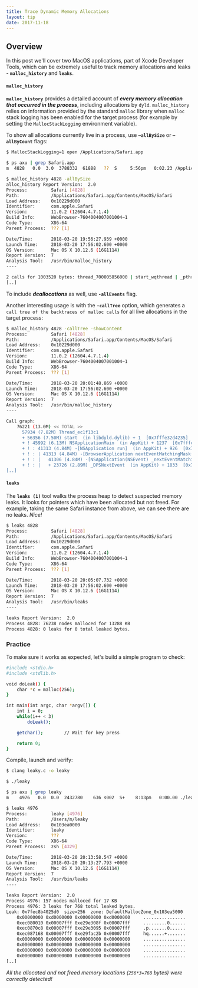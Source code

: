 ```yaml
---
title: Trace Dynamic Memory Allocations
layout: tip
date: 2017-11-18
---
```


## Overview

In this post we'll cover two MacOS applications, part of Xcode Developer Tools, which can be extremely useful to track memory allocations and leaks - **```malloc_history```** and **```leaks```**. 

#### ```malloc_history```

**```malloc_history```** provides a detailed account of __*every memory allocation that occurred in the process*__, including allocations by ```dyld```.  ```malloc_history``` relies on information provided by the standard ```malloc``` library when ```malloc``` stack logging has been enabled for the target process (for example  by setting the ```MallocStackLogging``` environment variable).


To show all allocations currently live in a process, use **```–allBySize```** or **```–allByCount```** flags:

```bash
$ MallocStackLogging=1 open /Applications/Safari.app

$ ps axu | grep Safari.app
m  4828   0.0  3.0  3788332  61888   ??  S     5:56pm   0:02.23 /Applications/Safari.app/Contents/MacOS/Safari    

$ malloc_history 4828 -allBySize
alloc_history Report Version:  2.0
Process:         Safari [4828]
Path:            /Applications/Safari.app/Contents/MacOS/Safari
Load Address:    0x10229d000
Identifier:      com.apple.Safari
Version:         11.0.2 (12604.4.7.1.4)
Build Info:      WebBrowser-7604004007001004~1
Code Type:       X86-64
Parent Process:  ??? [1]

Date/Time:       2018-03-20 19:56:27.939 +0000
Launch Time:     2018-03-20 17:56:02.600 +0000
OS Version:      Mac OS X 10.12.6 (16G1114)
Report Version:  7
Analysis Tool:   /usr/bin/malloc_history
----

2 calls for 1003520 bytes: thread_700005856000 | start_wqthread | _pthread_wqthread | _dispatch_worker_thread3 | _dispatch_root_queue_drain | _dispatch_queue_override_invoke | _dispatch_queue_invoke | _dispatch_queue_serial_drain | _dispatch_client_callout | _dispatch_call_block_and_release | __63-[ClosedTabOrWindowStateManager performDelayedLaunchOperations]_block_invoke | -[ClosedTabOrWindowStateManager _loadRecentlyClosedTabsOrWindowsFromDisk] | -[BrowserTabPersistentState initWithDictionaryRepresentation:encryptionProvider:] | -[KeychainEncryptionProvider decryptData:] | +[NSMutableData(NSMutableData) dataWithLength:] | -[NSConcreteMutableData initWithLength:]
[..]
```

To include _**deallocations**_ as well, use  **```-allEvents```** flag. 

Another interesting usage is with the **```-callTree```** option, which generates a ```call tree of the backtraces of malloc calls``` for all live allocations in the target process:

```bash
$ malloc_history 4828 -callTree -showContent
Process:         Safari [4828]
Path:            /Applications/Safari.app/Contents/MacOS/Safari
Load Address:    0x10229d000
Identifier:      com.apple.Safari
Version:         11.0.2 (12604.4.7.1.4)
Build Info:      WebBrowser-7604004007001004~1
Code Type:       X86-64
Parent Process:  ??? [1]

Date/Time:       2018-03-20 20:01:48.869 +0000
Launch Time:     2018-03-20 17:56:02.600 +0000
OS Version:      Mac OS X 10.12.6 (16G1114)
Report Version:  7
Analysis Tool:   /usr/bin/malloc_history
----

Call graph:
    76221 (13.0M) << TOTAL >>
      57934 (7.82M) Thread_ec1f13c1
      + 56356 (7.50M) start  (in libdyld.dylib) + 1  [0x7fffe32d4235]
      + ! 45992 (6.13M) NSApplicationMain  (in AppKit) + 1237  [0x7fffcb604e0e]
      + ! : 41313 (4.84M) -[NSApplication run]  (in AppKit) + 926  [0x7fffcb63a3db]
      + ! : | 41313 (4.84M) -[BrowserApplication nextEventMatchingMask:untilDate:inMode:dequeue:]  (in Safari) + 252  [0x10235c686]
      + ! : |   41306 (4.84M) -[NSApplication(NSEvent) _nextEventMatchingEventMask:untilDate:inMode:dequeue:]  (in AppKit) + 2796  [0x7fffcbdc17ee]
      + ! : |   + 23726 (2.89M) _DPSNextEvent  (in AppKit) + 1833  [0x7fffcb645d1d]
[..]
```

#### ```leaks```

The **```leaks (1)```** tool walks the process heap to detect suspected memory leaks. It looks for pointers which have been allocated but not freed. For example, taking the same Safari instance from above, we can see there are no leaks. _Nice!_

```bash
$ leaks 4828
Process:         Safari [4828]
Path:            /Applications/Safari.app/Contents/MacOS/Safari
Load Address:    0x10229d000
Identifier:      com.apple.Safari
Version:         11.0.2 (12604.4.7.1.4)
Build Info:      WebBrowser-7604004007001004~1
Code Type:       X86-64
Parent Process:  ??? [1]

Date/Time:       2018-03-20 20:05:07.732 +0000
Launch Time:     2018-03-20 17:56:02.600 +0000
OS Version:      Mac OS X 10.12.6 (16G1114)
Report Version:  7
Analysis Tool:   /usr/bin/leaks
----

leaks Report Version:  2.0
Process 4828: 76238 nodes malloced for 13288 KB
Process 4828: 0 leaks for 0 total leaked bytes.
```

### Practice 

To make sure it works as expected, let's build a simple program to check:

```bash
#include <stdio.h>
#include <stdlib.h>

void doLeak() {
    char *c = malloc(256);
}

int main(int argc, char *argv[]) {
    int i = 0;
    while(i++ < 3)
        doLeak();

    getchar();        // Wait for key press

    return 0;
}
```

Compile, launch and verify:

```bash
$ clang leaky.c -o leaky

$ ./leaky

$ ps axu | grep leaky
m    4976   0.0  0.0  2432780    636 s002  S+    8:13pm   0:00.00 ./leaky

$ leaks 4976
Process:         leaky [4976]
Path:            /Users/m/leaky
Load Address:    0x103ea0000
Identifier:      leaky
Version:         ???
Code Type:       X86-64
Parent Process:  zsh [4329]

Date/Time:       2018-03-20 20:13:58.547 +0000
Launch Time:     2018-03-20 20:13:27.793 +0000
OS Version:      Mac OS X 10.12.6 (16G1114)
Report Version:  7
Analysis Tool:   /usr/bin/leaks
----

leaks Report Version:  2.0
Process 4976: 157 nodes malloced for 17 KB
Process 4976: 3 leaks for 768 total leaked bytes.
Leak: 0x7fec8b4025d0  size=256  zone: DefaultMallocZone_0x103ea5000
	0x00000000 0xd0000000 0x00000000 0xd0000000 	................
	0xec080010 0x00007fff 0xe29e308f 0x00007fff 	.........0......
	0xec0870c8 0x00007fff 0xe29e3095 0x00007fff 	.p.......0......
	0xec087168 0x00007fff 0xe29fac2b 0x00007fff 	hq......+.......
	0x00000000 0x00000000 0x00000000 0x00000000 	................
	0x00000000 0x00000000 0x00000000 0x00000000 	................
	0x00000000 0x00000000 0x00000000 0x00000000 	................
	0x00000000 0x00000000 0x00000000 0x00000000 	................
[..]
```

_All the allocated and not freed memory locations (```256*3=768``` bytes) were correctly detected!_
